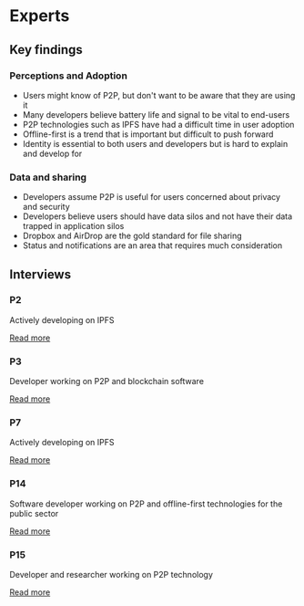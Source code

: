 # Experts

## Key findings

### Perceptions and Adoption

* Users might know of P2P, but don't want to be aware that they are using it
* Many developers believe battery life and signal to be vital to end-users
* P2P technologies such as IPFS have had a difficult time in user adoption
* Offline-first is a trend that is important but difficult to push forward
* Identity is essential to both users and developers but is hard to explain and develop for

### Data and sharing

* Developers assume P2P is useful for users concerned about privacy and security
* Developers believe users should have data silos and not have their data trapped in application silos
* Dropbox and AirDrop are the gold standard for file sharing
* Status and notifications are an area that requires much consideration

## Interviews

### P2

Actively developing on IPFS

[Read more](p2.md)

### P3

Developer working on P2P and blockchain software

[Read more](p3.md)

### P7

Actively developing on IPFS

[Read more](p7.md)

### P14

Software developer working on P2P and offline-first technologies for the public sector

[Read more](p14.md)

### P15

Developer and researcher working on P2P technology

[Read more](p15.md)

